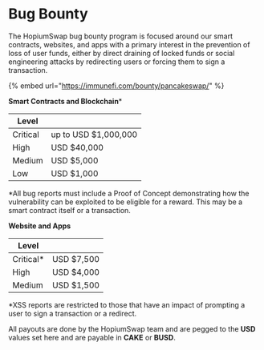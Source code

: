 # Bug Bounty

The HopiumSwap bug bounty program is focused around our smart contracts, websites, and apps with a primary interest in the prevention of loss of user funds, either by direct draining of locked funds or social engineering attacks by redirecting users or forcing them to sign a transaction.

{% embed url="https://immunefi.com/bounty/pancakeswap/" %}

**Smart Contracts and Blockchain**\*

| Level    |                      |
| -------- | -------------------- |
| Critical | up to USD $1,000,000 |
| High     | USD $40,000          |
| Medium   | USD $5,000           |
| Low      | USD $1,000           |

\*All bug reports must include a Proof of Concept demonstrating how the vulnerability can be exploited to be eligible for a reward. This may be a smart contract itself or a transaction.

**Website and Apps**

| Level      |            |
| ---------- | ---------- |
| Critical\* | USD $7,500 |
| High       | USD $4,000 |
| Medium     | USD $1,500 |

\*XSS reports are restricted to those that have an impact of prompting a user to sign a transaction or a redirect.

All payouts are done by the HopiumSwap team and are pegged to the **USD** values set here and are payable in **CAKE** or **BUSD**.
